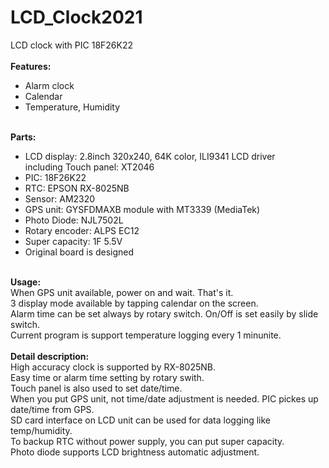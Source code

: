 # LCD_Clock2021<br>
LCD clock with PIC 18F26K22<br>
<br>
<b>Features:</b><ul>
	<li>Alarm clock</li>
	<li>Calendar</li>
	<li>Temperature, Humidity</li>
</ul><br>
<b>Parts:</b><ul>
    <li>LCD display: 2.8inch 320x240, 64K color, ILI9341 LCD driver<br>
      including Touch panel: XT2046</li>
    <li>PIC: 18F26K22</li>
    <li>RTC: EPSON RX-8025NB</li>
    <li>Sensor: AM2320</li>
    <li>GPS unit: GYSFDMAXB module with MT3339 (MediaTek)</li>
    <li>Photo Diode: NJL7502L</li>
    <li>Rotary encoder: ALPS EC12</li>
    <li>Super capacity: 1F 5.5V</li>
    <li>Original board is designed</li>
    </ul><br>
<b>Usage:</b><br>
    When GPS unit available, power on and wait. That's it.<br>
    3 display mode available by tapping calendar on the screen.<br>
    Alarm time can be set always by rotary switch. On/Off is set easily by slide switch.<br>
    Current program is support temperature logging every 1 minunite.<br>
    <br>
<b>Detail description:</b><br>
    High accuracy clock is supported by RX-8025NB.<br>
    Easy time or alarm time setting by rotary swith.<br>
    Touch panel is also used to set date/time.<br>
    When you put GPS unit, not time/date adjustment is needed. PIC pickes up date/time from GPS.<br>
    SD card interface on LCD unit can be used for data logging like temp/humidity.<br>
    To backup RTC without power supply, you can put super capacity.<br>
    Photo diode supports LCD brightness automatic adjustment.<br>
